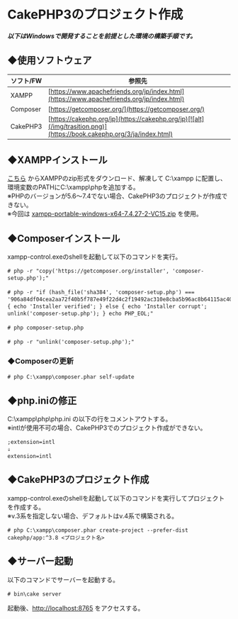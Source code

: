 # CakePHP3のプロジェクト作成

##### 以下はWindowsで開発することを前提とした環境の構築手順です。  

## ◆使用ソフトウェア
|ソフト/FW|参照先|
|----|----|
|XAMPP|[https://www.apachefriends.org/jp/index.html](https://www.apachefriends.org/jp/index.html)|
|Composer|[https://getcomposer.org/](https://getcomposer.org/)|
|CakePHP3|[https://cakephp.org/jp](https://cakephp.org/jp)[![alt](/img/trasition.png)](https://book.cakephp.org/3/ja/index.html)|

## ◆XAMPPインストール
[こちら](https://sourceforge.net/projects/xampp/files/) からXAMPPのzip形式をダウンロード、解凍して C:\xampp に配置し、環境変数のPATHにC:\xampp\phpを追加する。  
※PHPのバージョンが5.6〜7.4でない場合、CakePHP3のプロジェクトが作成できない。  
※今回は [xampp-portable-windows-x64-7.4.27-2-VC15.zip](https://sourceforge.net/projects/xampp/files/XAMPP%20Windows/7.4.27/xampp-portable-windows-x64-7.4.27-2-VC15.zip/download) を使用。

## ◆Composerインストール

xampp-control.exeのshellを起動して以下のコマンドを実行。  

    # php -r "copy('https://getcomposer.org/installer', 'composer-setup.php');"

    # php -r "if (hash_file('sha384', 'composer-setup.php') === '906a84df04cea2aa72f40b5f787e49f22d4c2f19492ac310e8cba5b96ac8b64115ac402c8cd292b8a03482574915d1a8') { echo 'Installer verified'; } else { echo 'Installer corrupt'; unlink('composer-setup.php'); } echo PHP_EOL;"

    # php composer-setup.php

    # php -r "unlink('composer-setup.php');"

### ◆Composerの更新

    # php C:\xampp\composer.phar self-update

## ◆php.iniの修正
C:\xampp\php\php.ini の以下の行をコメントアウトする。  
※intlが使用不可の場合、CakePHP3でのプロジェクト作成ができない。

    ;extension=intl
    ⇓
    extension=intl

## ◆CakePHP3のプロジェクト作成
xampp-control.exeのshellを起動して以下のコマンドを実行してプロジェクトを作成する。  
※v.3系を指定しない場合、デフォルトはv.4系で構築される。

    # php C:\xampp\composer.phar create-project --prefer-dist cakephp/app:^3.8 <プロジェクト名>

## ◆サーバー起動
以下のコマンドでサーバーを起動する。

    # bin\cake server

起動後、[http://localhost:8765](http://localhost:8765/) をアクセスする。